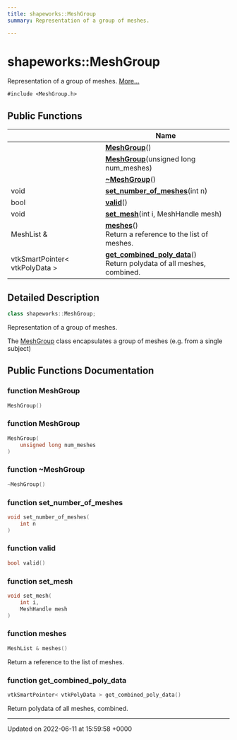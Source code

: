 ```yaml
---
title: shapeworks::MeshGroup
summary: Representation of a group of meshes. 

---
```


# shapeworks::MeshGroup



Representation of a group of meshes.  [More...](#detailed-description)


`#include <MeshGroup.h>`

## Public Functions

|                | Name           |
| -------------- | -------------- |
| | **[MeshGroup](../Classes/classshapeworks_1_1MeshGroup.md#function-meshgroup)**() |
| | **[MeshGroup](../Classes/classshapeworks_1_1MeshGroup.md#function-meshgroup)**(unsigned long num_meshes) |
| | **[~MeshGroup](../Classes/classshapeworks_1_1MeshGroup.md#function-~meshgroup)**() |
| void | **[set_number_of_meshes](../Classes/classshapeworks_1_1MeshGroup.md#function-set-number-of-meshes)**(int n) |
| bool | **[valid](../Classes/classshapeworks_1_1MeshGroup.md#function-valid)**() |
| void | **[set_mesh](../Classes/classshapeworks_1_1MeshGroup.md#function-set-mesh)**(int i, MeshHandle mesh) |
| MeshList & | **[meshes](../Classes/classshapeworks_1_1MeshGroup.md#function-meshes)**()<br>Return a reference to the list of meshes.  |
| vtkSmartPointer< vtkPolyData > | **[get_combined_poly_data](../Classes/classshapeworks_1_1MeshGroup.md#function-get-combined-poly-data)**()<br>Return polydata of all meshes, combined.  |

## Detailed Description

```cpp
class shapeworks::MeshGroup;
```

Representation of a group of meshes. 

The [MeshGroup](../Classes/classshapeworks_1_1MeshGroup.md) class encapsulates a group of meshes (e.g. from a single subject) 

## Public Functions Documentation

### function MeshGroup

```cpp
MeshGroup()
```


### function MeshGroup

```cpp
MeshGroup(
    unsigned long num_meshes
)
```


### function ~MeshGroup

```cpp
~MeshGroup()
```


### function set_number_of_meshes

```cpp
void set_number_of_meshes(
    int n
)
```


### function valid

```cpp
bool valid()
```


### function set_mesh

```cpp
void set_mesh(
    int i,
    MeshHandle mesh
)
```


### function meshes

```cpp
MeshList & meshes()
```

Return a reference to the list of meshes. 

### function get_combined_poly_data

```cpp
vtkSmartPointer< vtkPolyData > get_combined_poly_data()
```

Return polydata of all meshes, combined. 

-------------------------------

Updated on 2022-06-11 at 15:59:58 +0000